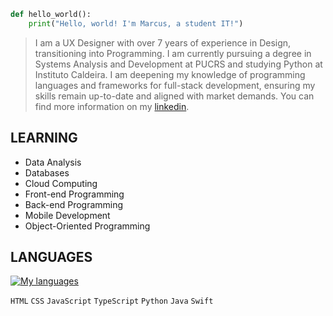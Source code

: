 
```python
def hello_world():
    print("Hello, world! I'm Marcus, a student IT!")
```

>I am a UX Designer with over 7 years of experience in Design, transitioning into Programming. I am currently pursuing a degree in Systems Analysis and Development at PUCRS and studying Python at Instituto Caldeira. I am deepening my knowledge of programming languages and frameworks for full-stack development, ensuring my skills remain up-to-date and aligned with market demands. You can find more information on my [linkedin](https://www.linkedin.com/in/marcusgarim/).


## LEARNING
-   Data Analysis
-   Databases
-   Cloud Computing
-   Front-end Programming
-   Back-end Programming
-   Mobile Development
-   Object-Oriented Programming


## LANGUAGES

[![My languages](https://skillicons.dev/icons?i=html,css,js,ts,py,java,swift)](https://skillicons.dev)

`HTML` `CSS` `JavaScript` `TypeScript` `Python` `Java` `Swift`

